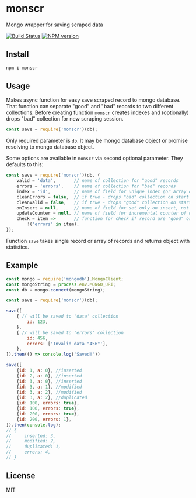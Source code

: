 # monscr

Mongo wrapper for saving scraped data

[![Build Status][travis-image]][travis-url]
[![NPM version][npm-image]][npm-url]

## Install

```bash
npm i monscr
```

## Usage

Makes async function for easy save scraped record to mongo database. That function can separate "good" and "bad" records to two different collections. Before creating function `monscr` creates indexes and (optionally) drops "bad" collection for new scraping session.

```js
const save = require('monscr')(db);
```

Only required parameter is `db`. It may be mongo database object or promise resolving to mongo database object.

Some options are available in `monscr` via second optional parameter. They defaults to this:

```js
const save = require('monscr')(db, {
    valid = 'data',       // name of collection for "good" records
    errors = 'errors',    // name of collection for "bad" records
    index = 'id',         // name of field for unique index (or array of names for multi-field)
    cleanErrors = false,  // if true - drops "bad" collection on start
    cleanValid = false,   // if true - drops "good" collection on start
    onInsert = null,      // name of field for set only on insert, not update (or array of names)
    updateCounter = null, // name of field for incremental counter of updates (will be added to item)
    check = item =>       // function for check if record are "good" or not
        !('errors' in item),
});
```

Function `save` takes single record or array of records and returns object with statistics.

## Example

```js
const mongo = require('mongodb').MongoClient;
const mongoString = process.env.MONGO_URI;
const db = mongo.connect(mongoString);

const save = require('monscr')(db);

save([
    { // will be saved to 'data' collection
        id: 123,
    },
    { // will be saved to 'errors' collection
        id: 456,
        errors: ['Invalid data "456"'],
    },
]).then(() => console.log('Saved!'))

save([
    {id: 1, a: 0}, //inserted
    {id: 2, a: 0}, //inserted
    {id: 3, a: 0}, //inserted
    {id: 3, a: 1}, //modified
    {id: 3, a: 2}, //modified
    {id: 3, a: 2}, //duplicated
    {id: 100, errors: true},
    {id: 100, errors: true},
    {id: 200, errors: true},
    {id: 200, errors: 1},
]).then(console.log);
// {
//     inserted: 3,
//     modified: 2,
//     duplicated: 1,
//     errors: 4,
// }
```

## License

MIT

[npm-url]: https://npmjs.org/package/monscr
[npm-image]: https://badge.fury.io/js/monscr.svg
[travis-url]: https://travis-ci.org/astur/monscr
[travis-image]: https://travis-ci.org/astur/monscr.svg?branch=master
